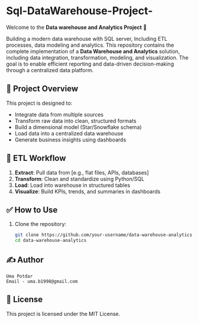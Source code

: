 # Sql-DataWarehouse-Project-
Welcome to the **Data warehouse and Analytics Project** 🚀


Building a modern data warehouse with SQL server, Including ETL processes, data modeling and analytics.
This repository contains the complete implementation of a **Data Warehouse and Analytics** solution, including data integration, transformation, 
modeling, and visualization. The goal is to enable efficient reporting and data-driven decision-making through a centralized data platform.

## 🚀 Project Overview

This project is designed to:
- Integrate data from multiple sources
- Transform raw data into clean, structured formats
- Build a dimensional model (Star/Snowflake schema)
- Load data into a centralized data warehouse
- Generate business insights using dashboards


## 🔄 ETL Workflow

1. **Extract**: Pull data from [e.g., flat files, APIs, databases]
2. **Transform**: Clean and standardize using Python/SQL
3. **Load**: Load into warehouse in structured tables
4. **Visualize**: Build KPIs, trends, and summaries in dashboards

## ✅ How to Use

1. Clone the repository:
   ```bash
   git clone https://github.com/your-username/data-warehouse-analytics.git
   cd data-warehouse-analytics


## ✍️ Author
    Uma Potdar 
    Email - uma.b1998@gmail.com

## 📄 License
This project is licensed under the MIT License.



